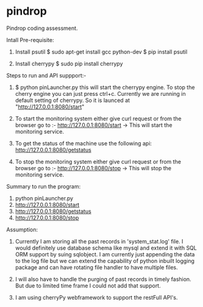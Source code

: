 # pindrop
Pindrop coding assessment.

Intall Pre-requisite:

1. Install psutil
   $ sudo apt-get install gcc python-dev
   $ pip install psutil

2. Install cherrypy
   $ sudo pip install cherrypy


Steps to run and API suppport:-

1. $ python pinLauncher.py
   this will start the cherrypy engine. To stop the cherry engine you can just press ctrl+c. Currently we are running in default setting of cherrypy. So it is launced at "http://127.0.0.1:8080/start"

2. To start the monitoring system either give curl request or from the browser go to :- http://127.0.0.1:8080/start
   -> This will start the monitoring service. 

3. To get the status of the machine use the following api:  http://127.0.0.1:8080/getstatus

4. To stop the monitoring system either give curl request or from the browser go to :- http://127.0.0.1:8080/stop
   -> This will stop the monitoring service.

Summary to run the program:
   1. python pinLauncher.py
   2. http://127.0.0.1:8080/start
   3. http://127.0.0.1:8080/getstatus
   4. http://127.0.0.1:8080/stop

Assumption:

1. Currently I am storing all the past records in 'system_stat.log' file. I would definitely use database schema like mysql and extend it with SQL ORM support by suing sqlobject. I am currently just appending the data to the log file but we can extend the capability of python inbuilt logging package and can have rotating file handler to have multiple files.

2. I will also have to handle the purging of past records in timely fashion. But due to limited time frame I could not add that support.

3. I am using cherryPy webframework to support the restFull API's.

